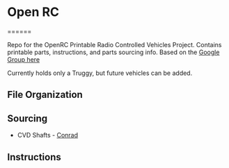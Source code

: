 # Open RC
======

Repo for the OpenRC Printable Radio Controlled Vehicles Project. Contains printable parts, instructions, and parts sourcing info. Based on the [Google Group here](https://plus.google.com/communities/112745535856143176146)

Currently holds only a Truggy, but future vehicles can be added.

## File Organization


## Sourcing

 * CVD Shafts - [Conrad](http://www.conrad.com/ce/en/product/231121/)

## Instructions